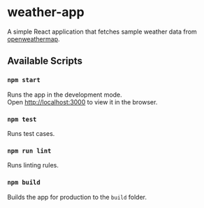 # weather-app

A simple React application that fetches sample weather data from [openweathermap](https://openweathermap.org/).

## Available Scripts

### `npm start`

Runs the app in the development mode.<br />
Open [http://localhost:3000](http://localhost:3000) to view it in the browser.

### `npm test`

Runs test cases.

### `npm run lint`

Runs linting rules.

### `npm build`

Builds the app for production to the `build` folder.
